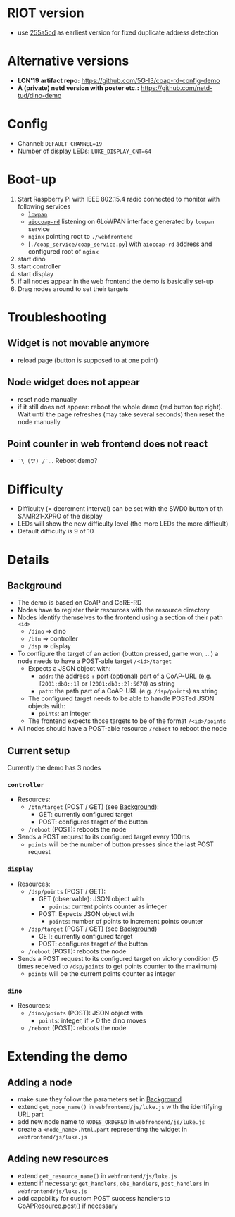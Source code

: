 # RIOT version

- use [255a5cd] as earliest version for fixed duplicate address detection

[255a5cd]: https://github.com/RIOT-OS/RIOT/commit/255a5cd0a60aef51fc20c7fa2c3aefca24348184

# Alternative versions

- **LCN'19 artifact repo:** https://github.com/5G-I3/coap-rd-config-demo
- **A (private) netd version with poster etc.:** https://github.com/netd-tud/dino-demo

# Config

- Channel: `DEFAULT_CHANNEL=19`
- Number of display LEDs: `LUKE_DISPLAY_CNT=64`

# Boot-up

1. Start Raspberry Pi with IEEE 802.15.4 radio connected to monitor with
   following services
    - [`lowpan`](https://github.com/RIOT-Makers/wpan-raspbian)
    - [`aiocoap-rd`](https://aiocoap.readthedocs.io/en/latest/module/aiocoap.cli.rd.html)
      listening on 6LoWPAN interface generated by `lowpan` service
    - `nginx` pointing root to `./webfrontend`
    - [`./coap_service/coap_service.py`] with `aiocoap-rd` address and
      configured root of `nginx`
2. start dino
3. start controller
4. start display
5. if all nodes appear in the web frontend the demo is basically set-up
6. Drag nodes around to set their targets

# Troubleshooting
## Widget is not movable anymore
- reload page (button is supposed to at one point)

## Node widget does not appear
- reset node manually
- if it still does not appear: reboot the whole demo (red button top right).
  Wait until the page refreshes (may take several seconds) then reset the node
  manually

## Point counter in web frontend does not react
- `¯\_(ツ)_/¯`... Reboot demo?

# Difficulty
- Difficulty (= decrement interval) can be set with the SWD0 button of th
  SAMR21-XPRO of the display
- LEDs will show the new difficulty level (the more LEDs the more difficult)
- Default difficulty is 9 of 10

# Details
## Background
- The demo is based on CoAP and CoRE-RD
- Nodes have to register their resources with the resource directory
- Nodes identify themselves to the frontend using a section of their path `<id>`
    - `/dino` => dino
    - `/btn` => controller
    - `/dsp` => display
- To configure the target of an action (button pressed, game won, ...) a node
  needs to have a POST-able target `/<id>/target`
    - Expects a JSON object with:
        - `addr`: the address + port (optional) part of a CoAP-URL (e.g.
          `[2001:db8::1]` or `[2001:db8::2]:5678`) as string
        - `path`: the path part of a CoAP-URL (e.g. `/dsp/points`) as string
    - The configured target needs to be able to handle POSTed JSON objects
      with:
        - `points`: an integer
    - The frontend expects those targets to be of the format `/<id>/points`
- All nodes should have a POST-able resource `/reboot` to reboot the node

## Current setup
Currently the demo has 3 nodes

### `controller`
- Resources:
    - `/btn/target` (POST / GET) (see [Background](#background)):
        - GET: currently configured target
        - POST: configures target of the button
    - `/reboot` (POST): reboots the node
- Sends a POST request to its configured target every 100ms
    - `points` will be the number of button presses since the last POST request

### `display`
- Resources:
    - `/dsp/points` (POST / GET):
        - GET (observable): JSON object with
            - `points`: current points counter as integer
        - POST: Expects JSON object with
            - `points`: number of points to increment points counter
    - `/dsp/target` (POST / GET) (see [Background](#background))
        - GET: currently configured target
        - POST: configures target of the button
    - `/reboot` (POST): reboots the node
- Sends a POST request to its configured target on victory condition
  (5 times received to `/dsp/points` to get points counter to the maximum)
    - `points` will be the current points counter as integer

### `dino`
- Resources:
    - `/dino/points` (POST): JSON object with
         - `points`: integer, if > 0 the dino moves
    - `/reboot` (POST): reboots the node

# Extending the demo
## Adding a node
- make sure they follow the parameters set in [Background](#background)
- extend `get_node_name()` in `webfrontend/js/luke.js` with the identifying URL
  part
- add new node name to `NODES_ORDERED` in `webfrondend/js/luke.js`
- create a `<node_name>.html.part` representing the widget in
  `webfrontend/js/luke.js`

## Adding new resources
- extend `get_resource_name()` in `webfrontend/js/luke.js`
- extend if necessary: `get_handlers`, `obs_handlers`, `post_handlers` in
  `webfrontend/js/luke.js`
- add capability for custom POST success handlers to CoAPResource.post() if
  necessary
